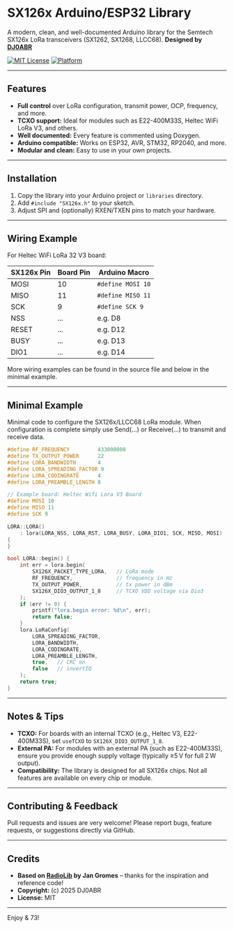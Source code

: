 # SX126x Arduino/ESP32 Library

A modern, clean, and well-documented Arduino library for the Semtech SX126x LoRa transceivers (SX1262, SX1268, LLCC68).
**Designed by [DJ0ABR](https://github.com/DJ0ABR)**

[![MIT License](https://img.shields.io/badge/license-MIT-green)](LICENSE)
[![Platform](https://img.shields.io/badge/platform-Arduino-blue)](https://www.arduino.cc/)

---

## Features

- **Full control** over LoRa configuration, transmit power, OCP, frequency, and more.
- **TCXO support:** Ideal for modules such as E22-400M33S, Heltec WiFi LoRa V3, and others.
- **Well documented:** Every feature is commented using Doxygen.
- **Arduino compatible:** Works on ESP32, AVR, STM32, RP2040, and more.
- **Modular and clean:** Easy to use in your own projects.

---

## Installation

1. Copy the library into your Arduino project or `libraries` directory.
2. Add `#include "SX126x.h"` to your sketch.
3. Adjust SPI and (optionally) RXEN/TXEN pins to match your hardware.

---

## Wiring Example

For Heltec WiFi LoRa 32 V3 board:

| SX126x Pin | Board Pin | Arduino Macro         |
|------------|-----------|----------------------|
| MOSI       | 10        | `#define MOSI 10`    |
| MISO       | 11        | `#define MISO 11`    |
| SCK        | 9         | `#define SCK 9`      |
| NSS        | ...       | e.g. D8              |
| RESET      | ...       | e.g. D12             |
| BUSY       | ...       | e.g. D13             |
| DIO1       | ...       | e.g. D14             |

More wiring examples can be found in the source file and below in the minimal example.

---

## Minimal Example

Minimal code to configure the SX126x/LLCC68 LoRa module. When configuration is complete simply use Send(...) or Receive(...) to transmit and receive data.

```cpp
#define RF_FREQUENCY         433000000
#define TX_OUTPUT_POWER      22
#define LORA_BANDWIDTH       4
#define LORA_SPREADING_FACTOR 9
#define LORA_CODINGRATE      4
#define LORA_PREAMBLE_LENGTH 8

// Example board: Heltec Wifi Lora V3 Board
#define MOSI 10
#define MISO 11
#define SCK 9

LORA::LORA()
    : lora(LORA_NSS, LORA_RST, LORA_BUSY, LORA_DIO1, SCK, MISO, MOSI)
{
}

bool LORA::begin() {
    int err = lora.begin(
        SX126X_PACKET_TYPE_LORA,   // LoRa mode
        RF_FREQUENCY,              // frequency in Hz
        TX_OUTPUT_POWER,           // tx power in dBm
        SX126X_DIO3_OUTPUT_1_8     // TCXO VDD voltage via Dio3
    );
    if (err != 0) {
        printf("lora.begin error: %d\n", err);
        return false;
    }
    lora.LoRaConfig(
        LORA_SPREADING_FACTOR,
        LORA_BANDWIDTH,
        LORA_CODINGRATE,
        LORA_PREAMBLE_LENGTH,
        true,   // CRC on
        false   // invertIQ
    );
    return true;
}
```

---

## Notes & Tips

- **TCXO:** For boards with an internal TCXO (e.g., Heltec V3, E22-400M33S), set `useTCXO` to `SX126X_DIO3_OUTPUT_1_8`.
- **External PA:** For modules with an external PA (such as E22-400M33S), ensure you provide enough supply voltage (typically ≥5 V for full 2 W output).
- **Compatibility:** The library is designed for all SX126x chips. Not all features are available on every chip or module.

---

## Contributing & Feedback

Pull requests and issues are very welcome!
Please report bugs, feature requests, or suggestions directly via GitHub.

---

## Credits

- **Based on [RadioLib](https://github.com/jgromes/RadioLib) by Jan Gromes** – thanks for the inspiration and reference code!
- **Copyright:** (c) 2025 DJ0ABR  
- **License:** MIT

---

Enjoy & 73!
